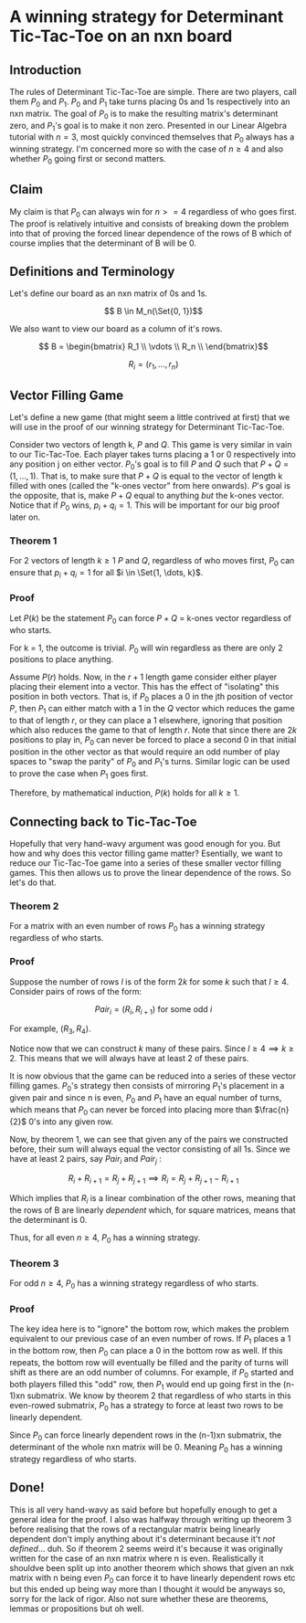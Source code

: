 # A winning strategy for Determinant Tic-Tac-Toe on an nxn board

## Introduction
The rules of Determinant Tic-Tac-Toe are simple. There are two players, call them $P_0$ and $P_1$. $P_0$ and $P_1$ take turns placing 0s and 1s respectively into an nxn matrix. The goal of $P_0$ is to make the resulting matrix's determinant zero, and $P_1$'s goal is to make it non zero. Presented in our Linear Algebra tutorial with $n=3$, most quickly convinced themselves that $P_0$ always has a winning strategy. I'm concerned more so with the case of $n \geq 4$ and also whether $P_0$ going first or second matters.

## Claim
My claim is that $P_0$ can always win for $n >= 4$ regardless of who goes first. The proof is relatively intuitive and consists of breaking down the problem into that of proving the forced linear dependence of the rows of B which of course implies that the determinant of B will be 0.

## Definitions and Terminology
Let's define our board as an nxn matrix of 0s and 1s.
```math
    B \in M_n(\Set{0, 1})
```


We also want to view our board as a column of it's rows.
```math
    B = \begin{bmatrix}
        R_1 \\
        \vdots \\
        R_n \\
    \end{bmatrix}
```
```math
    R_i = (r_1, \dots, r_n)
```


## Vector Filling Game
Let's define a new game (that might seem a little contrived at first) that we will use in the proof of our winning strategy for Determinant Tic-Tac-Toe.

Consider two vectors of length k, $P$ and $Q$. This game is very similar in vain to our Tic-Tac-Toe. Each player takes turns placing a 1 or 0 respectively into any position j on either vector. $P_0$'s goal is to fill $P$ and $Q$ such that $P + Q = (1, \dots, 1)$. That is, to make sure that $P + Q$ is equal to the vector of length k filled with ones (called the "k-ones vector" from here onwards). $P$'s goal is the opposite, that is, make $P + Q$ equal to anything *but* the k-ones vector.
Notice that if $P_0$ wins, $p_i + q_i = 1$. This will be important for our big proof later on.

### Theorem 1
For 2 vectors of length $k \geq 1$ $P$ and $Q$, regardless of who moves first, $P_0$ can ensure that $p_i + q_i = 1$ for all $i \in \Set{1, \dots, k}$.

### Proof
Let $P(k)$ be the statement $P_0$ can force $P + Q$ = k-ones vector regardless of who starts.


For k = 1, the outcome is trivial. $P_0$ will win regardless as there are only 2 positions to place anything.


Assume $P(r)$ holds. Now, in the $r+1$ length game consider either player placing their element into a vector. This has the effect of "isolating" this position in both vectors. That is, if $P_0$ places a 0 in the jth position of vector $P$, then $P_1$ can either match with a 1 in the $Q$ vector which reduces the game to that of length $r$, or they can place a 1 elsewhere, ignoring that position which also reduces the game to that of length $r$. Note that since there are $2k$ positions to play in, $P_0$ can never be forced to place a second 0 in that initial position in the other vector as that would require an odd number of play spaces to "swap the parity" of $P_0$ and $P_1$'s turns. Similar logic can be used to prove the case when $P_1$ goes first.


Therefore, by mathematical induction, $P(k)$ holds for all $k \geq 1$.


## Connecting back to Tic-Tac-Toe
Hopefully that very hand-wavy argument was good enough for you. But how and why does this vector filling game matter? Esentially, we want to reduce our Tic-Tac-Toe game into a series of these smaller vector filling games. This then allows us to prove the linear dependence of the rows. So let's do that.

### Theorem 2
For a matrix with an even number of rows $P_0$ has a winning strategy regardless of who starts.

### Proof
Suppose the number of rows $l$ is of the form $2k$ for some $k$ such that $l \geq 4$. Consider pairs of rows of the form:
```math
    {Pair}_i = (R_i, R_{i+1}) \text{ for some odd } i
```
For example, $(R_3, R_4)$.


Notice now that we can construct $k$ many of these pairs. Since $l \geq 4 \implies k \geq 2$. This means that we will always have at least 2 of these pairs.


It is now obvious that the game can be reduced into a series of these vector filling games. $P_0$'s strategy then consists of mirroring $P_1$'s placement in a given pair and since n is even, $P_0$ and $P_1$ have an equal number of turns, which means that $P_0$ can never be forced into placing more than $\frac{n}{2}$ 0's into any given row.


Now, by theorem 1, we can see that given any of the pairs we constructed before, their sum will always equal the vector consisting of all 1s. Since we have at least 2 pairs, say ${Pair}_i$ and ${Pair}_j$ :
```math
    R_i + R_{i+1} = R_j + R_{j+1} \implies R_i = R_j + R_{j+1} - R_{i+1}
```

Which implies that $R_i$ is a linear combination of the other rows, meaning that the rows of B are linearly *dependent* which, for square matrices, means that the determinant is 0.


Thus, for all even $n \geq 4$, $P_0$ has a winning strategy.


### Theorem 3
For odd $n \geq 4$, $P_0$ has a winning strategy regardless of who starts.

### Proof
The key idea here is to "ignore" the bottom row, which makes the problem equivalent to our previous case of an even number of rows. If $P_1$ places a 1 in the bottom row, then $P_0$ can place a 0 in the bottom row as well. If this repeats, the bottom row will eventually be filled and the parity of turns will shift as there are an odd number of columns. For example, if $P_0$ started and both players filled this "odd" row, then $P_1$ would end up going first in the (n-1)xn submatrix. We know by theorem 2 that regardless of who starts in this even-rowed submatrix, $P_0$ has a strategy to force at least two rows to be linearly dependent.


Since $P_0$ can force linearly dependent rows in the (n-1)xn submatrix, the determinant of the whole nxn matrix will be 0. Meaning $P_0$ has a winning strategy regardless of who starts.


## Done!
This is all very hand-wavy as said before but hopefully enough to get a general idea for the proof. I also was halfway through writing up theorem 3 before realising that the rows of a rectangular matrix being linearly dependent don't imply anything about it's determinant because it't *not defined*... duh. So if theorem 2 seems weird it's because it was originally written for the case of an nxn matrix where n is even. Realistically it shouldve been split up into another theorem which shows that given an nxk matrix with n being even $P_0$ can force it to have linearly dependent rows etc but this ended up being way more than I thought it would be anyways so, sorry for the lack of rigor. Also not sure whether these are theorems, lemmas or propositions but oh well.
